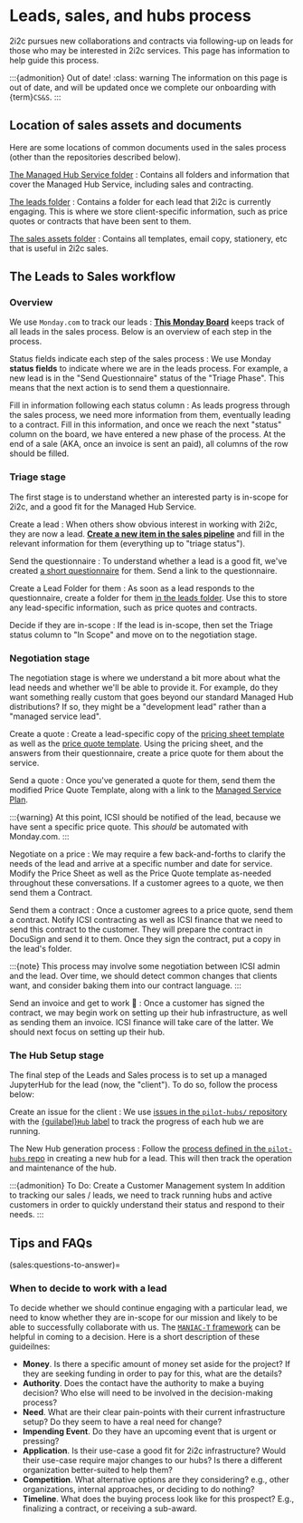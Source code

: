 # Leads, sales, and hubs process

2i2c pursues new collaborations and contracts via following-up on leads for those who may be interested in 2i2c services.
This page has information to help guide this process.

:::{admonition} Out of date!
:class: warning
The information on this page is out of date, and will be updated once we complete our onboarding with {term}`CS&S`.
:::

## Location of sales assets and documents

Here are some locations of common documents used in the sales process (other than the repositories described below).

[The Managed Hub Service folder](https://drive.google.com/drive/folders/1QuvUvwFxPAxw-bJ6_zjgwKXPurHC6UfW?usp=sharing)
: Contains all folders and information that cover the Managed Hub Service, including sales and contracting.

[The leads folder](https://drive.google.com/drive/folders/1msuG0xWPbawMwesD8LZxdMClP-GVpgT2?usp=sharing)
: Contains a folder for each lead that 2i2c is currently engaging. This is where we store client-specific information, such as price quotes or contracts that have been sent to them.

[The sales assets folder](https://drive.google.com/drive/folders/1aMZILBmFSTYBSB9EwyV5wRpcuprM06dJ?usp=sharing)
: Contains all templates, email copy, stationery, etc that is useful in 2i2c sales.

## The Leads to Sales workflow

### Overview

We use `Monday.com` to track our leads
: [**This Monday Board**](https://icsi-company.monday.com/boards/1140216585) keeps track of all leads in the sales process. Below is an overview of each step in the process.

Status fields indicate each step of the sales process
: We use Monday **status fields** to indicate where we are in the leads process. For example, a new lead is in the "Send Questionnaire" status of the "Triage Phase". This means that the next action is to send them a questionnaire.

Fill in information following each status column
: As leads progress through the sales process, we need more information from them, eventually leading to a contract. Fill in this information, and once we reach the next "status" column on the board, we have entered a new phase of the process. At the end of a sale (AKA, once an invoice is sent an paid), all columns of the row should be filled.

### Triage stage

The first stage is to understand whether an interested party is in-scope for 2i2c, and a good fit for the Managed Hub Service.

Create a lead
: When others show obvious interest in working with 2i2c, they are now a lead. [**Create a new item in the sales pipeline**](https://icsi-company.monday.com/boards/1140216585) and fill in the relevant information for them (everything up to "triage status").

Send the questionnaire
: To understand whether a lead is a good fit, we've created [a short questionnaire](https://forms.gle/VFzs364iNrJgKnKu9) for them. Send a link to the questionnaire.

Create a Lead Folder for them
: As soon as a lead responds to the questionnaire, create a folder for them [in the leads folder](https://drive.google.com/drive/folders/1msuG0xWPbawMwesD8LZxdMClP-GVpgT2?usp=sharing). Use this to store any lead-specific information, such as price quotes and contracts.

Decide if they are in-scope
: If the lead is in-scope, then set the Triage status column to "In Scope" and move on to the negotiation stage.

### Negotiation stage

The negotiation stage is where we understand a bit more about what the lead needs and whether we'll be able to provide it. For example, do they want something really custom that goes beyond our standard Managed Hub distributions? If so, they might be a "development lead" rather than a "managed service lead".

Create a quote
: Create a lead-specific copy of the [pricing sheet template](https://docs.google.com/spreadsheets/d/10Gxufgmiuhq2Up69a6NdQoRs0xgKOi1Jts66wwiqF50/edit#gid=832336436) as well as the [price quote template](https://docs.google.com/document/d/1wxIKBzx0pYYVHWK6hnyYIvGRWpifU9vSHUI3ExWN8DI/edit?usp=sharing). Using the pricing sheet, and the answers from their questionnaire, create a price quote for them about the service.

Send a quote
: Once you've generated a quote for them, send them the modified Price Quote Template, along with a link to the [Managed Service Plan](https://docs.google.com/document/d/1Ka7tgJe7HR8EmS_MMakrYztgfkJT_iFksPsWHdQBqhM/edit?usp=sharing).


  :::{warning}
  At this point, ICSI should be notified of the lead, because we have sent a specific price quote. This _should_ be automated with Monday.com.
  :::

Negotiate on a price
: We may require a few back-and-forths to clarify the needs of the lead and arrive at a specific number and date for service. Modify the Price Sheet as well as the Price Quote template as-needed throughout these conversations. If a customer agrees to a quote, we then send them a Contract.

Send them a contract
: Once a customer agrees to a price quote, send them a contract. Notify ICSI contracting as well as ICSI finance that we need to send this contract to the customer. They will prepare the contract in DocuSign and send it to them. Once they sign the contract, put a copy in the lead's folder.

  :::{note}
  This process may involve some negotiation between ICSI admin and the lead. Over time, we should detect common changes that clients want, and consider baking them into our contract language.
  :::

Send an invoice and get to work 🚀
: Once a customer has signed the contract, we may begin work on setting up their hub infrastructure, as well as sending them an invoice. ICSI finance will take care of the latter. We should next focus on setting up their hub.

### The Hub Setup stage

The final step of the Leads and Sales process is to set up a managed JupyterHub for the lead (now, the "client"). To do so, follow the process below:

Create an issue for the client
: We use [issues in the `pilot-hubs/` repository](https://github.com/2i2c-org/hubs/issues) with the [{guilabel}`Hub` label](https://github.com/2i2c-org/pilot-hubs/issues?q=is%3Aissue+is%3Aopen+sort%3Aupdated-desc+label%3AHub) to track the progress of each hub we are running.

The New Hub generation process
: Follow the [process defined in the `pilot-hubs` repo](https://pilot-hubs.2i2c.org) in creating a new hub for a lead. This will then track the operation and maintenance of the hub.

:::{admonition} To Do: Create a Customer Management system
In addition to tracking our sales / leads, we need to track running hubs and active customers in order to quickly understand their status and respond to their needs.
:::

## Tips and FAQs

(sales:questions-to-answer)=
### When to decide to work with a lead

To decide whether we should continue engaging with a particular lead, we need to know whether they are in-scope for our mission and likely to be able to successfully collaborate with us.
The [`MANIAC-T` framework](https://xxiibrands.com/sales/qualify-your-sales-leads-with-maniac-t/) can be helpful in coming to a decision. Here is a short description of these guideilnes:

* **Money**. Is there a specific amount of money set aside for the project? If they are seeking funding in order to pay for this, what are the details?
* **Authority**. Does the contact have the authority to make a buying decision? Who else will need to be involved in the decision-making process?
* **Need**. What are their clear pain-points with their current infrastructure setup? Do they seem to have a real need for change?
* **Impending Event**. Do they have an upcoming event that is urgent or pressing?
* **Application**. Is their use-case a good fit for 2i2c infrastructure? Would their use-case require major changes to our hubs? Is there a different organization better-suited to help them?
* **Competition**. What alternative options are they considering? e.g., other organizations, internal approaches, or deciding to do nothing?
* **Timeline**. What does the buying process look like for this prospect? E.g., finalizing a contract, or receiving a sub-award.
